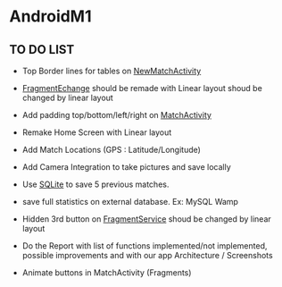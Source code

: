 # AndroidM1

## TO DO LIST

* Top Border lines for tables on [NewMatchActivity](app/src/main/java/fr/android/tennistracker/NewMatch.java)

* [FragmentEchange](app/src/main/java/fr/android/tennistracker/FragmentEchange.java) should be remade with Linear layout shoud be changed by linear layout

* Add padding top/bottom/left/right on [MatchActivity](app/src/main/java/fr/android/tennistracker/MatchActivity.java)

* Remake Home Screen with Linear layout

* Add Match Locations (GPS : Latitude/Longitude)

* Add Camera Integration to take pictures and save locally

* Use [SQLite](https://developer.android.com/training/data-storage/sqlite) to save 5 previous matches.

* save full statistics on external database. Ex: MySQL Wamp

* Hidden 3rd button on [FragmentService](app/src/main/java/fr/android/tennistracker/FragmentService.java) shoud be changed by linear layout

* Do the Report with list of functions implemented/not implemented, possible improvements and with our app Architecture / Screenshots

* Animate buttons in MatchActivity (Fragments)

